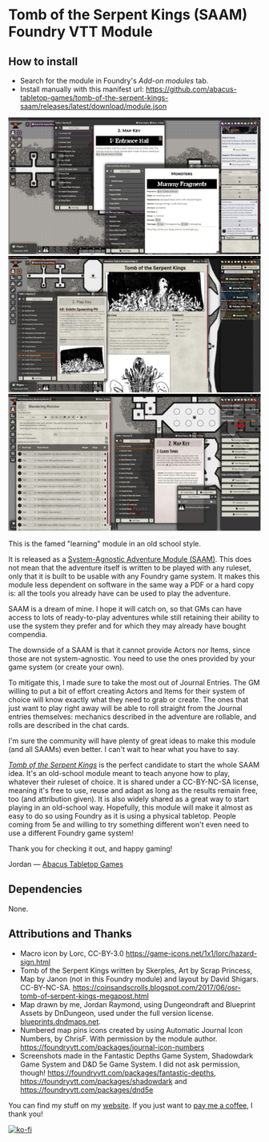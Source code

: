 # Tomb of the Serpent Kings (SAAM) Foundry VTT Module

## How to install

* Search for the module in Foundry's *Add-on modules* tab.
* Install manually with this manifest url: https://github.com/abacus-tabletop-games/tomb-of-the-serpent-kings-saam/releases/latest/download/module.json

![In the Shadowdark Game System](image.png)
![In the Fantastic Depths Game System](image-1.png)
![In the D&D 5e Game system](image-2.png)

This is the famed "learning" module in an old school style. 

It is released as a [System-Agnostic Adventure Module (SAAM)](https://abacustabletopgames.bearblog.dev/what-is-a-saam/). This does not mean that the adventure itself is written to be played with any ruleset, only that it is built to be usable with any Foundry game system. It makes this module less dependent on software in the same way a PDF or a hard copy is: all the tools you already have can be used to play the adventure.

SAAM is a dream of mine. I hope it will catch on, so that GMs can have access to lots of ready-to-play adventures while still retaining their ability to use the system they prefer and for which they may already have bought compendia.

The downside of a SAAM is that it cannot provide Actors nor Items, since those are not system-agnostic. You need to use the ones provided by your game system (or create your own). 
 
To mitigate this, I made sure to take the most out of Journal Entries. The GM willing to put a bit of effort creating Actors and Items for their system of choice will know exactly what they need to grab or create. The ones that just want to play right away will be able to roll straight from the Journal entries themselves: mechanics described in the adventure are rollable, and rolls are described in the chat cards.

I'm sure the community will have plenty of great ideas to make this module (and all SAAMs) even better. I can't wait to hear what you have to say. 

[*Tomb of the Serpent Kings*](https://coinsandscrolls.blogspot.com/2017/06/osr-tomb-of-serpent-kings-megapost.html) is the perfect candidate to start the whole SAAM idea. It's an old-school module meant to teach anyone how to play, whatever their ruleset of choice. It is shared under a CC-BY-NC-SA license, meaning it's free to use, reuse and adapt as long as the results remain free, too (and attribution given). It is also widely shared as a great way to start playing in an old-school way. Hopefully, this module will make it almost as easy to do so using Foundry as it is using a physical tabletop. People coming from 5e and willing to try something different won't even need to use a different Foundry game system!

Thank you for checking it out, and happy gaming!

Jordan — [Abacus Tabletop Games](https://abacustabletopgames.bearblog.dev/)

## Dependencies

None. 

## Attributions and Thanks

* Macro icon by Lorc, CC-BY-3.0 https://game-icons.net/1x1/lorc/hazard-sign.html
* Tomb of the Serpent Kings written by Skerples, Art by Scrap Princess, Map by Janon (not in this Foundry module) and layout by David Shigars. CC-BY-NC-SA. https://coinsandscrolls.blogspot.com/2017/06/osr-tomb-of-serpent-kings-megapost.html
* Map drawn by me, Jordan Raymond, using Dungeondraft and Blueprint Assets by DnDungeon, used under the full version license. [blueprints.dndmaps.net](https://blueprints.dndmaps.net/). 
* Numbered map pins icons created by using Automatic Journal Icon Numbers, by ChrisF. With permission by the module author. https://foundryvtt.com/packages/journal-icon-numbers
* Screenshots made in the Fantastic Depths Game System, Shadowdark Game System and D&D 5e Game System. I did not ask permission, though! https://foundryvtt.com/packages/fantastic-depths, https://foundryvtt.com/packages/shadowdark and https://foundryvtt.com/packages/dnd5e 

You can find my stuff on my [website](https://abacustabletopgames.bearblog.dev/). If you just want to [pay me a coffee](https://ko-fi.com/abacus_tabletop_games), I thank you!

[![ko-fi](https://ko-fi.com/img/githubbutton_sm.svg)](https://ko-fi.com/A0A41CCI2J)


